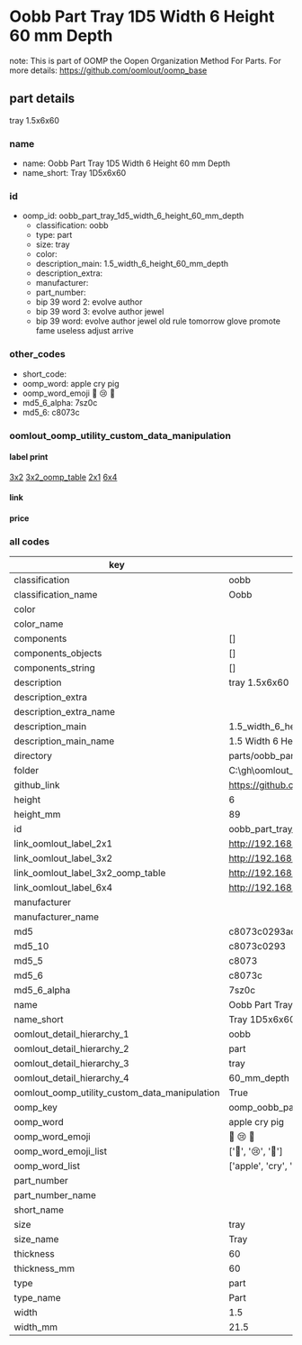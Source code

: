 # Oobb Part Tray 1D5 Width 6 Height 60 mm Depth  

note: This is part of OOMP the Oopen Organization Method For Parts. For more details: https://github.com/oomlout/oomp_base

##  part details
  



tray 1.5x6x60



### name
* name: Oobb Part Tray 1D5 Width 6 Height 60 mm Depth
* name_short: Tray 1D5x6x60 
### id
* oomp_id: oobb_part_tray_1d5_width_6_height_60_mm_depth
  * classification: oobb
  * type: part
  * size: tray
  * color: 
  * description_main: 1.5_width_6_height_60_mm_depth
  * description_extra: 
  * manufacturer: 
  * part_number: 
  * bip 39 word 2: evolve author
  * bip 39 word 3: evolve author jewel
  * bip 39 word: evolve author jewel old rule tomorrow glove promote fame useless adjust arrive

### other_codes
* short_code: 
* oomp_word: apple cry pig
* oomp_word_emoji :apple: :cry: :pig:
* md5_6_alpha: 7sz0c
* md5_6: c8073c






### oomlout_oomp_utility_custom_data_manipulation
#### label print
[3x2](http://192.168.1.245:1112/?label=oomp%207sz0c)
[3x2_oomp_table](http://192.168.1.108:1112/?label=oomp%207sz0c)
[2x1](http://192.168.1.242:1112/?label=oomp%207sz0c)
[6x4](http://192.168.1.55:1112/?label=oomp%207sz0c)    

#### link

                              

#### price







### all codes 
| key | value |  
| --- | --- |  
| classification | oobb |  
| classification_name | Oobb |  
| color |  |  
| color_name |  |  
| components | [] |  
| components_objects | [] |  
| components_string | [] |  
| description | tray 1.5x6x60 |  
| description_extra |  |  
| description_extra_name |  |  
| description_main | 1.5_width_6_height_60_mm_depth |  
| description_main_name | 1.5 Width 6 Height 60 mm Depth |  
| directory | parts/oobb_part_tray_1d5_width_6_height_60_mm_depth |  
| folder | C:\gh\oomlout_oobb_version_4_generated_parts\parts\oobb_part_tray_1d5_width_6_height_60_mm_depth |  
| github_link | https://github.com/oomlout/oomlout_oomp_part_src/tree/main/parts/oobb_part_tray_1d5_width_6_height_60_mm_depth |  
| height | 6 |  
| height_mm | 89 |  
| id | oobb_part_tray_1d5_width_6_height_60_mm_depth |  
| link_oomlout_label_2x1 | http://192.168.1.242:1112/?label=oomp%207sz0c |  
| link_oomlout_label_3x2 | http://192.168.1.245:1112/?label=oomp%207sz0c |  
| link_oomlout_label_3x2_oomp_table | http://192.168.1.108:1112/?label=oomp%207sz0c |  
| link_oomlout_label_6x4 | http://192.168.1.55:1112/?label=oomp%207sz0c |  
| manufacturer |  |  
| manufacturer_name |  |  
| md5 | c8073c0293ac2c7790de99a0efc3da71 |  
| md5_10 | c8073c0293 |  
| md5_5 | c8073 |  
| md5_6 | c8073c |  
| md5_6_alpha | 7sz0c |  
| name | Oobb Part Tray 1D5 Width 6 Height 60 mm Depth |  
| name_short | Tray 1D5x6x60  |  
| oomlout_detail_hierarchy_1 | oobb |  
| oomlout_detail_hierarchy_2 | part |  
| oomlout_detail_hierarchy_3 | tray |  
| oomlout_detail_hierarchy_4 | 60_mm_depth |  
| oomlout_oomp_utility_custom_data_manipulation | True |  
| oomp_key | oomp_oobb_part_tray_1d5_width_6_height_60_mm_depth |  
| oomp_word | apple cry pig |  
| oomp_word_emoji | :apple: :cry: :pig: |  
| oomp_word_emoji_list | [':apple:', ':cry:', ':pig:'] |  
| oomp_word_list | ['apple', 'cry', 'pig'] |  
| part_number |  |  
| part_number_name |  |  
| short_name |  |  
| size | tray |  
| size_name | Tray |  
| thickness | 60 |  
| thickness_mm | 60 |  
| type | part |  
| type_name | Part |  
| width | 1.5 |  
| width_mm | 21.5 |  
